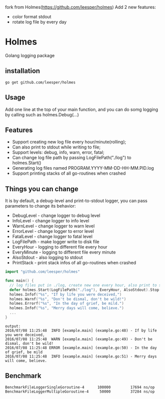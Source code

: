 fork from Holmes(https://github.com/leesper/holmes)
Add 2 new features:
* color format stdout
* rotate log file by every day

Holmes
=======

Golang logging package


installation
------------
    go get github.com/leesper/holmes

Usage
-----
Add one line at the top of your main function, and you can do somg logging by calling such as holmes.Debug(...)

Features
-----
* Support creating new log file every hour/minute(rolling);
* Can also print to stdout while writing to file;
* Support levels: debug, info, warn, error, fatal;
* Can change log file path by passing LogFilePath("./log") to holmes.Start()
* Generating log files named PROGRAM.YYYY-MM-DD-HH-MM.PID.log
* Support printing stacks of all go-routines when crashed

Things you can change
-----
It is by default, a debug-level and print-to-stdout logger, you can pass parameters to change its behavior:
* DebugLevel - change logger to debug level
* InfoLevel - change logger to info level
* WarnLevel - change logger to warn level
* ErrorLevel - change logger to error level
* FatalLevel - change logger to fatal level
* LogFilePath - make logger write to disk file
* EveryHour - logging to different file every hour
* EveryMinute - logging to different file every minute
* AlsoStdout - also logging to stdout
* PrintStack - print stack infos of all go-routines when crashed


```go
import "github.com/leesper/holmes"

func main() {
  // log files put in ./log, create new one every hour, also print to stdout
  defer holmes.Start(LogFilePath("./log"), EveryHour, AlsoStdout).Stop()
  holmes.Infof("%s", "If by life you were deceived,")
  holmes.Warnf("%s", "Don't be dismal, don't be wild!")
  holmes.Errorf("%s", "In the day of grief, be mild.")
  holmes.Infof("%s", "Merry days will come, believe.")
  ...
}
```
```
output:
2016/07/08 11:25:48  INFO [example.main] (example.go:48) - If by life you were deceived,
2016/07/08 11:25:48  WARN [example.main] (example.go:49) - Don't be dismal, don't be wild!
2016/07/08 11:25:48 ERROR [example.main] (example.go:50) - In the day of grief, be mild
2016/07/08 11:25:48  INFO [example.main] (example.go:51) - Merry days will come, believe.
```

Benchmark
-----
```
BenchmarkFileLoggerSingleGoroutine-4  	  100000	     17694 ns/op
BenchmarkFileLoggerMultipleGoroutine-4	   50000	     37284 ns/op
```
